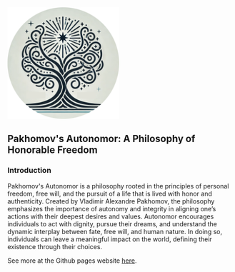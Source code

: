 <img src="static/autonomor.webp" width="250px">

## Pakhomov's Autonomor: A Philosophy of Honorable Freedom

### Introduction

Pakhomov's Autonomor is a philosophy rooted in the principles of personal freedom, free will, and the pursuit of a life that is lived with honor and authenticity.
Created by Vladimir Alexandre Pakhomov, the philosophy emphasizes the importance of autonomy and integrity in aligning one’s actions with their deepest desires and values.
Autonomor encourages individuals to act with dignity, pursue their dreams, and understand the dynamic interplay between fate, free will, and human nature.
In doing so, individuals can leave a meaningful impact on the world, defining their existence through their choices.

See more at the Github pages website [here](https://vladimir-sama.github.io/autonomor/).
